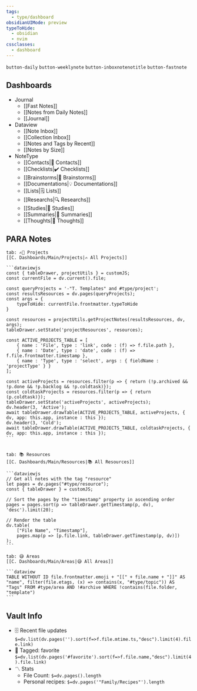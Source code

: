 ```yaml
---
tags:
  - type/dashboard
obsidianUIMode: preview
typeToHide:
  - obsidian
  - nvim
cssclasses:
  - dashboard
---
```

`button-daily` `button-weeklynote`
`button-inboxnotenotitle` `button-fastnote`
## Dashboards
* Journal
	* [[Fast Notes]]
	* [[Notes from Daily Notes]]
	* [[Journal]]
* Dataview
	* [[Note Inbox]]
	* [[Collection Inbox]]
	* [[Notes and Tags by Recent]]
	* [[Notes by Size]]
* NoteType
	* [[Contacts|👥 Contacts]]
	* [[Checklists|✔️ Checklists]]
	* [[Brainstorms|🧠 Brainstorms]]
	* [[Documentations|💡 Documentations]]
	* [[Lists|🗒 Lists]]
	* [[Researchs|🔍 Researchs]]
	* [[Studies|📐 Studies]]
	* [[Summaries|🧾 Summaries]]
	* [[Thoughts|🤔 Thoughts]]
## PARA Notes
````tabs
tab: ✍🏼 Projects
[[C. Dashboards/Main/Projects|✍ All Projects]]

```dataviewjs
const { tableDrawer, projectUtils } = customJS;
const currentFile = dv.current().file;

const queryProjects = '-"T. Templates" and #type/project';
const resultsResources = dv.pages(queryProjects);
const args = {
    typeToHide: currentFile.frontmatter.typeToHide
}

const resources = projectUtils.getProjectNotes(resultsResources, dv, args);
tableDrawer.setState('projectResources', resources);

const ACTIVE_PROJECTS_TABLE = [
    { name : 'File', type : 'link', code : (f) => f.file.path },
    { name : 'Date', type : 'date', code : (f) => f.file.frontmatter.timestamp },
    { name : 'Type', type : 'select', args : { fieldName : 'projectType' } }
];

const activeProjects = resources.filter(p => { return (!p.archived && !p.done && !p.backlog && !p.coldtask)});
const coldtaskProjects = resources.filter(p => { return (p.coldtask)});
tableDrawer.setState('activeProjects', activeProjects);
dv.header(3, 'Active');
await tableDrawer.drawTable(ACTIVE_PROJECTS_TABLE, activeProjects, { dv, app: this.app, instance : this });
dv.header(3, 'Cold');
await tableDrawer.drawTable(ACTIVE_PROJECTS_TABLE, coldtaskProjects, { dv, app: this.app, instance : this });
```


tab: 📚 Resources
[[C. Dashboards/Main/Resources|📚 All Resources]]

```dataviewjs
// Get all notes with the tag "resource"
let pages = dv.pages("#type/resource");
const { tableDrawer } = customJS;

// Sort the pages by the "timestamp" property in ascending order
pages = pages.sort(p => tableDrawer.getTimestamp(p, dv), 'desc').limit(20);

// Render the table
dv.table(
    ["File Name", "Timestamp"],
    pages.map(p => [p.file.link, tableDrawer.getTimestamp(p, dv)])
);
```

tab: 😅 Areas
[[C. Dashboards/Main/Areas|😅 All Areas]]

```dataview
TABLE WITHOUT ID file.frontmatter.emoji + "[[" + file.name + "]]" AS "name", filter(file.etags, (x) => contains(x, "#type/topic")) AS "Tags" FROM #type/area AND !#archive WHERE !contains(file.folder, "template")
```
````
## Vault Info
- 🗄️ Recent file updates
 `$=dv.list(dv.pages('').sort(f=>f.file.mtime.ts,"desc").limit(4).file.link)`
- 🔖 Tagged:  favorite
 `$=dv.list(dv.pages('#favorite').sort(f=>f.file.name,"desc").limit(4).file.link)`
- 〽️ Stats
	-  File Count: `$=dv.pages().length`
	-  Personal recipes: `$=dv.pages('"Family/Recipes"').length`
